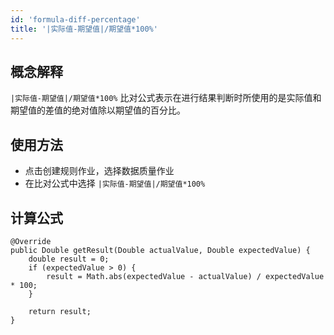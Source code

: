 ```yaml
---
id: 'formula-diff-percentage'
title: '|实际值-期望值|/期望值*100%'
---
```


## 概念解释
`|实际值-期望值|/期望值*100%` 比对公式表示在进行结果判断时所使用的是实际值和期望值的差值的绝对值除以期望值的百分比。

## 使用方法
- 点击创建规则作业，选择数据质量作业
- 在比对公式中选择 `|实际值-期望值|/期望值*100%` 

## 计算公式

```
@Override
public Double getResult(Double actualValue, Double expectedValue) {
    double result = 0;
    if (expectedValue > 0) {
        result = Math.abs(expectedValue - actualValue) / expectedValue * 100;
    }

    return result;
}
```

